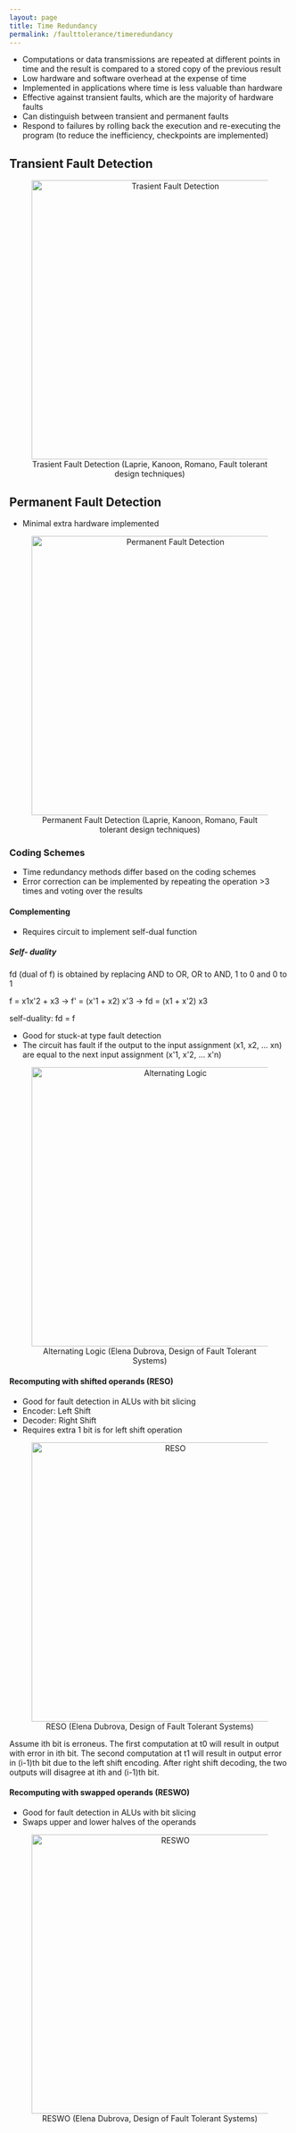 ```yaml
---
layout: page
title: Time Redundancy
permalink: /faulttolerance/timeredundancy
---
```


- Computations or data transmissions are repeated at different points in time and the result is compared to a stored copy of the previous result
- Low hardware and software overhead at the expense of time
- Implemented in applications where time is less valuable than hardware
- Effective against transient faults, which are the majority of hardware faults
- Can distinguish between transient and permanent faults
- Respond to failures by rolling back the execution and re-executing the program (to reduce the inefficiency, checkpoints are implemented)



## Transient Fault Detection

<center>	 
<figure>
  <img src="{{ site.baseurl }}/images/transientfaultdetection.png" alt="Trasient Fault Detection" style="width: 500px;"/>
  <figcaption>Trasient Fault Detection (Laprie, Kanoon, Romano, Fault tolerant design techniques)</figcaption>
</figure>
</center>



## Permanent Fault Detection
- Minimal extra hardware implemented

<center>	 
<figure>
  <img src="{{ site.baseurl }}/images/permanentfaultdetection.png" alt="Permanent Fault Detection" style="width: 500px;"/>
  <figcaption>Permanent Fault Detection (Laprie, Kanoon, Romano, Fault tolerant design techniques)</figcaption>
</figure>
</center>


### Coding Schemes
- Time redundancy methods differ based on the coding schemes
- Error correction can be implemented by repeating the operation >3 times and voting over the results

#### Complementing
- Requires circuit to implement self-dual function

##### Self- duality
fd (dual of f) is obtained by replacing AND to OR, OR to AND, 1 to 0 and 0 to 1

f = x1x'2 + x3  →  f' = (x'1 + x2) x'3  →  fd = (x1 + x'2) x3

self-duality: fd = f

- Good for stuck-at type fault detection
- The circuit has fault if the output to the input assignment (x1, x2, ... xn) are equal to the next input assignment (x'1, x'2, ... x'n)

<center>	 
<figure>
  <img src="{{ site.baseurl }}/images/alternatinglogic.png" alt="Alternating Logic" style="width: 500px;"/>
  <figcaption>Alternating Logic (Elena Dubrova, Design of Fault Tolerant Systems)</figcaption>
</figure>
</center>


#### Recomputing with shifted operands (RESO)
- Good for fault detection in ALUs with bit slicing
- Encoder: Left Shift
- Decoder: Right Shift
- Requires extra 1 bit is for left shift operation

<center>	 
<figure>
  <img src="{{ site.baseurl }}/images/reso.png" alt="RESO" style="width: 500px;"/>
  <figcaption>RESO (Elena Dubrova, Design of Fault Tolerant Systems)</figcaption>
</figure>
</center>

Assume ith bit is erroneus. The first computation at t0 will result in output with error in ith bit. The second computation at t1 will result in output error in (i-1)th bit due to the left shift encoding. After right shift decoding, the two outputs will disagree at ith and (i-1)th bit.


#### Recomputing with swapped operands (RESWO)
- Good for fault detection in ALUs with bit slicing
- Swaps upper and lower halves of the operands

<center>	 
<figure>
  <img src="{{ site.baseurl }}/images/reswo.png" alt="RESWO" style="width: 500px;"/>
  <figcaption>RESWO (Elena Dubrova, Design of Fault Tolerant Systems)</figcaption>
</figure>
</center>